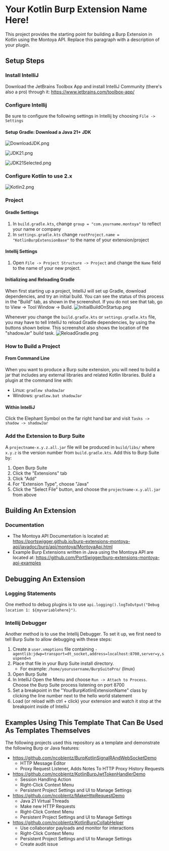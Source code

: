 # Your Kotlin Burp Extension Name Here!

This project provides the starting point for building a Burp Extension in Kotlin using the Montoya API. Replace this paragraph with a description of your plugin.

## Setup Steps
### Install IntelliJ

Download the JetBrains Toolbox App and install IntelliJ Community (there's also a pro) through it: https://www.jetbrains.com/toolbox-app/

### Configure Intellij

Be sure to configure the following settings in Intellij by choosing `File -> Settings`

#### Setup Gradle: Download a Java 21+ JDK

![DownloadJDK.png](Documentation/IntellijSetup/DownloadJDK.png)

![JDK21.png](Documentation/IntellijSetup/JDK21.png)

![JDK21Selected.png](Documentation/IntellijSetup/JDK21Selected.png)

### Configure Kotlin to use 2.x

![Kotlin2.png](Documentation/IntellijSetup/Kotlin2.png)

### Project

#### Gradle Settings

1. In `build.gradle.kts`, change `group = "com.yourname.montoya"` to reflect your name or company
2. In `settings.gradle.kts` change `rootProject.name = "KotlinBurpExtensionBase"` to the name of your extension/project

#### Intellij Settings

1. Open `File -> Project Structure -> Project` and change the `Name` field to the name of your new project.

#### Initializing and Reloading Gradle

When first starting up a project, IntelliJ will set up Gradle, download dependencies, and try an initial build. You can see the status of this process in the "Build" tab, as shown in the screenshot. If you do not see that tab, go to View -> Tool Window -> Build.
![InitialBuildOnStartup.png](Documentation/IntellijSetup/InitialBuildOnStartup.png)

Whenever you change the `build.gradle.kts` or `settings.gradle.kts` file, you may have to tell IntelliJ to reload Gradle dependencies, by using the buttons shown below. This screenshot also shows the location of the "shadowJar" build task.
![ReloadGradle.png](Documentation/IntellijSetup/ReloadGradle.png)

### How to Build a Project

#### From Command Line

When you want to produce a Burp suite extension, you will need to build a jar that includes any external libraries and related Kotlin libraries. Build a plugin at the command line with:
- Linux: `gradlew shadowJar`
- Windows: `gradlew.bat shadowJar`

#### Within IntelliJ

Click the Elephant Symbol on the far right hand bar and visit `Tasks -> shadow -> shadowJar`

### Add the Extension to Burp Suite

A `projectname-x.y.z.all.jar` file will be produced in `build/libs/` where `x.y.z` is the version number from `build.gradle.kts`. Add this to Burp Suite by:
1. Open Burp Suite
2. Click the "Extensions" tab
3. Click "Add"
4. For "Extension Type", choose "Java"
5. Click the "Select File" button, and choose the `projectname-x.y.all.jar` from above

## Building An Extension

### Documentation

- The Montoya API Documentation is located at: https://portswigger.github.io/burp-extensions-montoya-api/javadoc/burp/api/montoya/MontoyaApi.html
- Example Burp Extensions written in Java using the Montoya API are located at: https://github.com/PortSwigger/burp-extensions-montoya-api-examples


## Debugging An Extension

### Logging Statements

One method to debug plugins is to use `api.logging().logToOutput("Debug location 1: ${myvariablehere}")`.

### Intellij Debugger

Another method is to use the Intellij Debugger. To set it up, we first need to tell Burp Suite to allow debugging with these steps:
1. Create a `user.vmoptions` file containing `-agentlib:jdwp=transport=dt_socket,address=localhost:8700,server=y,suspend=n`
2. Place that file in your Burp Suite install directory. 
   - For example: `/home/yourusername/BurpSuitePro/` (linux)
2. Open Burp Suite
3. In IntelliJ Open the Menu and choose `Run -> Attach to Process`. Choose the Burp Suite process listening on port 8700
4. Set a breakpoint in the "YourBurpKotlinExtensionName" class by clicking the line number next to the hello world statement
5. Load (or reload with ctrl + click) your extension and watch it stop at the breakpoint inside of IntelliJ

## Examples Using This Template That Can Be Used As Templates Themselves

The following projects used this repository as a template and demonstrate the following Burp or Java features:
- https://github.com/ncoblentz/BurpKotlinSignalRAndWebSocketDemo
  - HTTP Message Editor
  - Proxy Request Listener, Adds Notes To HTTP Proxy History Requests
- https://github.com/ncoblentz/KotlinBurpJwtTokenHandlerDemo
  - Session Handling Action
  - Right-Click Context Menu
  - Persistent Project Settings and UI to Manage Settings
- https://github.com/ncoblentz/MakeHttpRequestDemo
  - Java 21 Virtual Threads
  - Make new HTTP Requests
  - Right-Click Context Menu
  - Persistent Project Settings and UI to Manage Settings
- https://github.com/ncoblentz/KotlinBurpCollabHelper
  - Use collaborator payloads and monitor for interactions
  - Right-Click Context Menu
  - Persistent Project Settings and UI to Manage Settings
  - Create audit issue
